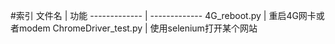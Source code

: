 #索引
文件名 			 | 功能
------------- | -------------
4G_reboot.py  | 重启4G网卡或者modem
ChromeDriver_test.py | 使用selenium打开某个网站
